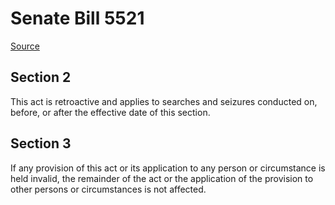# Senate Bill 5521

[Source](http://lawfilesext.leg.wa.gov/biennium/2021-22/Xml/Bills/Senate%20Bills/5521.xml)
## Section 2
This act is retroactive and applies to searches and seizures conducted on, before, or after the effective date of this section.

## Section 3
If any provision of this act or its application to any person or circumstance is held invalid, the remainder of the act or the application of the provision to other persons or circumstances is not affected.
